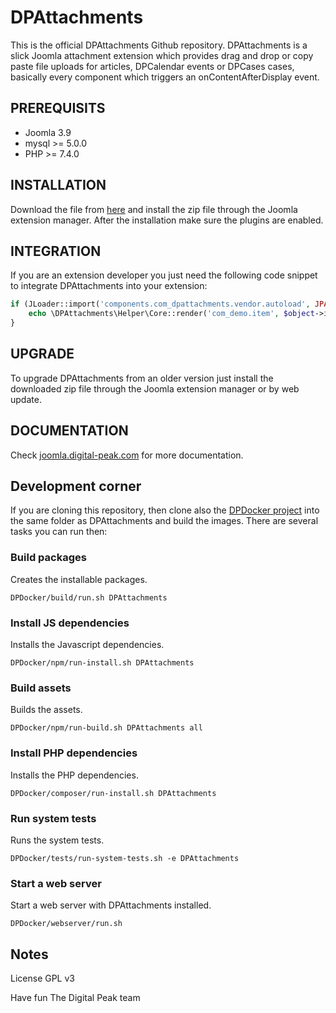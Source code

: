 # DPAttachments
This is the official DPAttachments Github repository. DPAttachments is a slick Joomla attachment extension which provides drag and drop or copy paste file uploads for articles, DPCalendar events or DPCases cases, basically every component which triggers an onContentAfterDisplay event.

## PREREQUISITS
- Joomla 3.9
- mysql >= 5.0.0
- PHP >= 7.4.0

## INSTALLATION
Download the file from [here](https://joomla.digital-peak.com/download/dpattachments) and install the zip file through the Joomla extension manager. After the installation make sure the plugins are enabled.

## INTEGRATION
If you are an extension developer you just need the following code snippet to integrate DPAttachments into your extension:

```php
if (JLoader::import('components.com_dpattachments.vendor.autoload', JPATH_ADMINISTRATOR)) {
    echo \DPAttachments\Helper\Core::render('com_demo.item', $object->id);
}
```

## UPGRADE
To upgrade DPAttachments from an older version just install the downloaded zip file through the Joomla extension manager or by web update.

## DOCUMENTATION
Check [joomla.digital-peak.com](https://joomla.digital-peak.com/documentation/dpattachments) for more documentation.

## Development corner
If you are cloning this repository, then clone also the [DPDocker project](https://github.com/Digital-Peak/DPDocker) into the same folder as DPAttachments and build the images. There are several tasks you can run then:

### Build packages
Creates the installable packages.

`DPDocker/build/run.sh DPAttachments`

### Install JS dependencies
Installs the Javascript dependencies.

`DPDocker/npm/run-install.sh DPAttachments`

### Build assets
Builds the assets.

`DPDocker/npm/run-build.sh DPAttachments all`

### Install PHP dependencies
Installs the PHP dependencies.

`DPDocker/composer/run-install.sh DPAttachments`

### Run system tests
Runs the system tests.

`DPDocker/tests/run-system-tests.sh -e DPAttachments`

### Start a web server
Start a web server with DPAttachments installed.

`DPDocker/webserver/run.sh`

## Notes
License GPL v3

Have fun
The Digital Peak team

